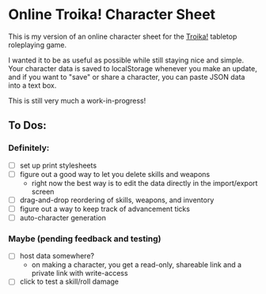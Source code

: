 # Online Troika! Character Sheet
This is my version of an online character sheet for the [Troika!](https://www.troikarpg.com/#!) tabletop roleplaying game.

I wanted it to be as useful as possible while still staying nice and simple. Your character data is saved to localStorage whenever you make an update, and if you want to "save" or share a character, you can paste JSON data into a text box.

This is still very much a work-in-progress!

## To Dos:
### Definitely:
- [ ] set up print stylesheets
- [ ] figure out a good way to let you delete skills and weapons
  - right now the best way is to edit the data directly in the import/export screen
- [ ] drag-and-drop reordering of skills, weapons, and inventory
- [ ] figure out a way to keep track of advancement ticks
- [ ] auto-character generation

### Maybe (pending feedback and testing)
- [ ] host data somewhere?
  - on making a character, you get a read-only, shareable link and a private link with write-access
- [ ] click to test a skill/roll damage